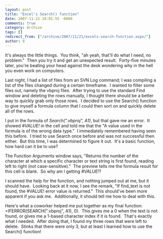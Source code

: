 ```yaml
---
layout: post
title: "Excel's Search() function"
date: 2007-11-21 18:01:55 -0800
comments: true
category: Archive
tags: []
redirect_from: ["/archive/2007/11/21/excels-search-function.aspx/"]
author: 0
---
```

<!-- more -->
<p>It's always the little things.  You think, "ah yeah, that'll do what I need, no problem."  Then you try it and get an unexpected result.  Forty-five minutes later, you're beating your head against the desk wondering why in the hell you even work on computers.</p>  <p>Last night, I had a list of files from an SVN Log command; I was compiling a list of the files changed during a certain timeframe.  I wanted to filter some files out, namely the vbproj files.  After trying to use the standard Find window and deleting the rows manually, I thought there should be a better way to quickly grab only those rows.  I decided to use the Search() function to give myself a formula column that I could then sort on and quickly delete all of the rows.</p>  <p>I put in the formula of <em>Search(".vbproj", A1)</em>, but that gave me an error.  It showed <em>#VALUE!</em> in the cell and told me that the "A value used in the formula is of the wrong data type."  I immediately remembered having seen this before.  I tried to use Search once before and was not successful then either.  But this time, I was determined to figure it out.  It's a basic function, how hard can it be to use?</p>  <p>The Function Arguments window says, "Returns the number of the character at which a specific character or text string is first found, reading left to right (not case-sensitive)."  The preview tells me the formula result for this cell is blank.  So why am I getting <em>#VALUE!</em>?</p>  <p>I scanned the help for the function, and nothing jumped out at me, but it should have.  Looking back at it now, I see the remark, "If find_text is not found, the #VALUE! error value is returned."  This should've been more apparent if you ask me.  Additionally, it should tell me how to deal with this.</p>  <p>Here's what a coworker helped me put together as my final function: =IFERROR(SEARCH(".vbproj", A1), 0).  This gives me a 0 when the text is not found, or gives me a 1-based character index if it is found.  That's exactly what I needed.  After doing that, I found my three rows that were left to delete.  Stinks that there were only 3, but at least I learned how to use the Search() function!</p>


